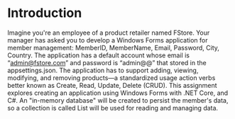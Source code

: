 # Introduction
Imagine you're an employee of a product retailer named FStore. Your manager
has asked you to develop a Windows Forms application for member management:
MemberID, MemberName, Email, Password, City, Country. The application has
a default account whose email is “admin@fstore.com” and password is
“admin@@” that stored in the appsettings.json.
The application has to support adding, viewing, modifying, and removing
products—a standardized usage action verbs better known as Create, Read,
Update, Delete (CRUD). This assignment explores creating an application using
Windows Forms with .NET Core, and C#. An "in-memory database" will be created
to persist the member's data, so a collection is called List will be used for reading
and managing data.
